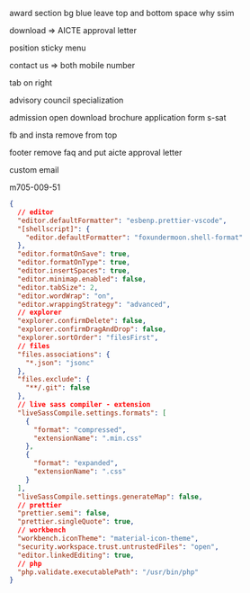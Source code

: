 award section bg blue leave top and bottom space
why ssim

download => AICTE approval letter

position sticky menu

contact us => both mobile number

tab on right

advisory council
specialization

admission open
download brochure
application form
s-sat

fb and insta remove from top

footer remove faq and put aicte approval letter

custom email

m705-009-51

```json
{
  // editor
  "editor.defaultFormatter": "esbenp.prettier-vscode",
  "[shellscript]": {
    "editor.defaultFormatter": "foxundermoon.shell-format"
  },
  "editor.formatOnSave": true,
  "editor.formatOnType": true,
  "editor.insertSpaces": true,
  "editor.minimap.enabled": false,
  "editor.tabSize": 2,
  "editor.wordWrap": "on",
  "editor.wrappingStrategy": "advanced",
  // explorer
  "explorer.confirmDelete": false,
  "explorer.confirmDragAndDrop": false,
  "explorer.sortOrder": "filesFirst",
  // files
  "files.associations": {
    "*.json": "jsonc"
  },
  "files.exclude": {
    "**/.git": false
  },
  // live sass compiler - extension
  "liveSassCompile.settings.formats": [
    {
      "format": "compressed",
      "extensionName": ".min.css"
    },
    {
      "format": "expanded",
      "extensionName": ".css"
    }
  ],
  "liveSassCompile.settings.generateMap": false,
  // prettier
  "prettier.semi": false,
  "prettier.singleQuote": true,
  // workbench
  "workbench.iconTheme": "material-icon-theme",
  "security.workspace.trust.untrustedFiles": "open",
  "editor.linkedEditing": true,
  // php
  "php.validate.executablePath": "/usr/bin/php"
}
```
